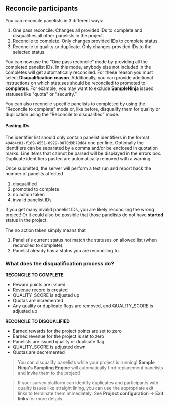 ## Reconcile participants

You can reconcile panelists in 3 different ways:

1) One pass reconcile. Changes all provided IDs to complete and disqualifies all other panelists in the project.
2) Reconcile to complete. Only changes provided IDs to complete status.
3) Reconcile to quality or duplicate. Only changes provided IDs to the selected status.

You can now use the “One pass reconcile” mode by providing all the completed panelist IDs. In this mode, anybody else not included in the completes will get automatically reconciled. For these reason you must select **Disqualification reason**. Additionally, you can provide additional instructions on which statuses should be reconciled to promoted to **completes**. For example, you may want to exclude **SampleNinja** issued statuses like "quota" or “security.”

You can also reconcile specific panelists to completed by using the “Reconcile to complete” mode or, like before, disqualify them for quality or duplication using the “Reconcile to disqualified” mode.

#### Pasting IDs
The identifier list should only contain panelist identifiers in the format ```494d4c81-f109-4551-8929-0870d9b79d84``` one per line. Optionally the identifiers can be separated by a comma and/or be enclosed in quotation marks. Line items that cannot be parsed will be displayed in the errors box. Duplicate identifiers pasted are automatically removed with a warning.

Once submitted, the server will perform a test run and report back the number of panelits affected

1) disqualified 
2) promoted to complete
3) no action taken
4) invalid panelist IDs

If you get many invalid panelist IDs, you are likely reconciling the wrong project! Or it could also be possible that those panelists do not have **started** status in the project.

The no action taken simply means that 

1) Panelist's current status not match the statuses on allowed list (when reconciled to complete).
2) Panelist already has a status you are reconciling to.

### What does the disqualification process do?

**RECONCILE TO COMPLETE**
- Reward points are issued
- Revenue record is created
- QUALITY_SCORE is adjusted up
- Quotas are incremented
- Any quality or duplicate flags are removed, and QUALITY_SCORE is adjusted up

**RECONCILE TO DISQUALIFIED**
- Earned rewards for the project points are set to zero
- Earned revenue for the project is set to zero
- Panelists are issued quality or duplicate flag
- QUALITY_SCORE is adjusted down
- Quotas are decremented

> You can disqualify panelists while your project is running! **Sample Ninja's Sampling Engine** will automatically find replacement panelists and invite them to the project!

> If your survey platform can identify duplicates and participants with quality issues like straight lining, you can use the appropriate exit links to terminate them immediately. See **Project configuration** -> **Exit links** for more details.


